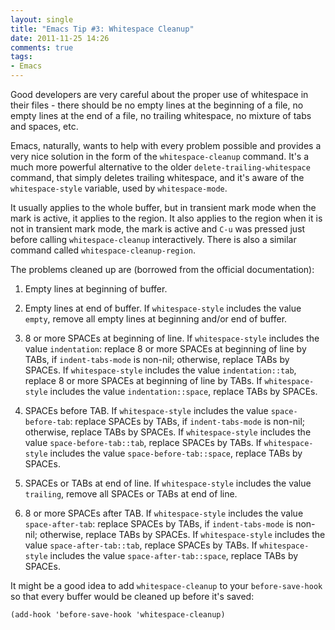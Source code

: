 ```yaml
---
layout: single
title: "Emacs Tip #3: Whitespace Cleanup"
date: 2011-11-25 14:26
comments: true
tags:
- Emacs
---
```


Good developers are very careful about the proper use of
whitespace in their files - there should be no empty lines at the
beginning of a file, no empty lines at the end of a file, no trailing
whitespace, no mixture of tabs and spaces, etc.

Emacs, naturally, wants to help with every problem possible and
provides a very nice solution in the form of the `whitespace-cleanup`
command. It's a much more powerful alternative to the older
`delete-trailing-whitespace` command, that simply deletes trailing
whitespace, and it's aware of the `whitespace-style` variable, used by `whitespace-mode`.

It usually applies to the whole buffer, but in transient mark
mode when the mark is active, it applies to the region.  It also
applies to the region when it is not in transient mark mode, the
mark is active and `C-u` was pressed just before
calling `whitespace-cleanup` interactively. There is also a similar
command called `whitespace-cleanup-region`.

The problems cleaned up are (borrowed from the official documentation):

1. Empty lines at beginning of buffer.

2. Empty lines at end of buffer.
   If `whitespace-style` includes the value `empty`, remove all
   empty lines at beginning and/or end of buffer.

3. 8 or more SPACEs at beginning of line.
   If `whitespace-style` includes the value `indentation`:
   replace 8 or more SPACEs at beginning of line by TABs, if
   `indent-tabs-mode` is non-nil; otherwise, replace TABs by
   SPACEs.
   If `whitespace-style` includes the value `indentation::tab`,
   replace 8 or more SPACEs at beginning of line by TABs.
   If `whitespace-style` includes the value `indentation::space`,
   replace TABs by SPACEs.

4. SPACEs before TAB.
   If `whitespace-style` includes the value `space-before-tab`:
   replace SPACEs by TABs, if `indent-tabs-mode` is non-nil;
   otherwise, replace TABs by SPACEs.
   If `whitespace-style` includes the value
   `space-before-tab::tab`, replace SPACEs by TABs.
   If `whitespace-style` includes the value
   `space-before-tab::space`, replace TABs by SPACEs.

5. SPACEs or TABs at end of line.
   If `whitespace-style` includes the value `trailing`, remove
   all SPACEs or TABs at end of line.

6. 8 or more SPACEs after TAB.
   If `whitespace-style` includes the value `space-after-tab`:
   replace SPACEs by TABs, if `indent-tabs-mode` is non-nil;
   otherwise, replace TABs by SPACEs.
   If `whitespace-style` includes the value
   `space-after-tab::tab`, replace SPACEs by TABs.
   If `whitespace-style` includes the value
   `space-after-tab::space`, replace TABs by SPACEs.

It might be a good idea to add `whitespace-cleanup` to your
`before-save-hook` so that every buffer would be cleaned up before it's saved:

``` elisp
(add-hook 'before-save-hook 'whitespace-cleanup)
```
